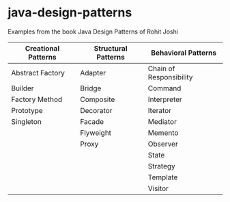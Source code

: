 # java-design-patterns
Examples from the book Java Design Patterns of Rohit Joshi

| Creational Patterns | Structural Patterns | Behavioral Patterns     |
| ------------------- | ------------------- | ----------------------- |
| Abstract Factory    | Adapter             | Chain of Responsibility |
| Builder             | Bridge              | Command                 |
| Factory Method      | Composite           | Interpreter             |
| Prototype           | Decorator           | Iterator                |
| Singleton           | Facade              | Mediator                |
|                     | Flyweight           | Memento                 |
|                     | Proxy               | Observer                |
|                     |                     | State                   |
|                     |                     | Strategy                |
|                     |                     | Template                |
|                     |                     | Visitor                 |
